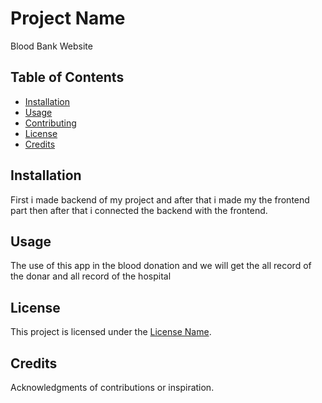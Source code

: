 # Project Name

Blood Bank Website

## Table of Contents
- [Installation](#installation)
- [Usage](#usage)
- [Contributing](#contributing)
- [License](#license)
- [Credits](#credits)

## Installation
First i made backend of my project and after that i made my the frontend part then after that i connected the backend with the frontend.

## Usage
The use of this app in the blood donation and we will get the all record of the donar and all record of the hospital 

## License
This project is licensed under the [License Name](LICENSE).

## Credits
Acknowledgments of contributions or inspiration.
